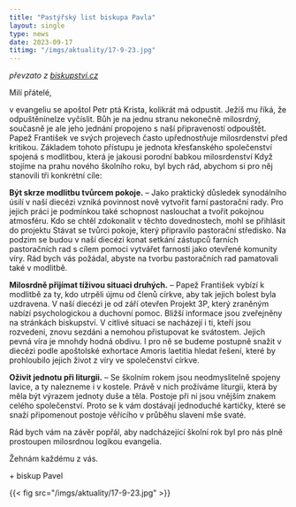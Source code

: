 ```yaml
---
title: "Pastýřský list biskupa Pavla"
layout: single
type: news
date: 2023-09-17
titimg: "/imgs/aktuality/17-9-23.jpg"
---
```


*převzato z [biskupstvi.cz](https://www.biskupstvi.cz/2023-09-17-pastyrsky-list-biskupa-pavla)*

Milí přátelé,

v evangeliu se apoštol Petr ptá Krista, kolikrát má odpustit. Ježíš mu říká, že odpuštěnínelze vyčíslit. Bůh je na jednu stranu nekonečně milosrdný, současně je ale jeho jednání propojeno s naší připraveností odpouštět. Papež František ve svých projevech často upřednostňuje milosrdenství před kritikou. Základem tohoto přístupu je jednota křesťanského společenství spojená s modlitbou, která je jakousi porodní babkou milosrdenství Když stojíme na prahu nového školního roku, byl bych rád, abychom si pro něj stanovili tři konkrétní cíle:

**Být skrze modlitbu tvůrcem pokoje.** – Jako praktický důsledek synodálního úsilí v naší diecézi vzniká povinnost nově vytvořit farní pastorační rady. Pro jejich práci je podmínkou také schopnost naslouchat a tvořit pokojnou atmosféru. Kdo se chtěl zdokonalit v těchto dovednostech, mohl se přihlásit do projektu Stávat se tvůrci pokoje, který připravilo pastorační středisko. Na podzim se budou v naší diecézi konat setkání zástupců farních pastoračních rad s cílem pomoci vytvářet farnosti jako otevřené komunity víry. Rád bych vás požádal, abyste na tvorbu pastoračních rad pamatovali také v modlitbě.

**Milosrdně přijímat tíživou situaci druhých.** – Papež František vybízí k modlitbě za ty, kdo utrpěli újmu od členů církve, aby tak jejich bolest byla uzdravena. V naší diecézi je od září otevřen Projekt 3P, který zraněným nabízí psychologickou a duchovní pomoc. Bližší informace jsou zveřejněny na stránkách biskupství. V citlivé situaci se nacházejí i ti, kteří jsou rozvedeni, znovu sezdáni a nemohou přistupovat ke svátostem. Jejich pevná víra je mnohdy hodná obdivu. I pro ně se budeme postupně snažit v diecézi podle apoštolské exhortace Amoris laetitia hledat řešení, které by prohloubilo jejich život z víry ve společenství církve.

**Oživit jednotu při liturgii.** – Se školním rokem jsou neodmyslitelně spojeny lavice, a ty nalezneme i v kostele. Právě v nich prožíváme liturgii, která by měla být výrazem jednoty duše a těla. Postoje při ní jsou vnějším znakem celého společenství. Proto se k vám dostávají jednoduché kartičky, které se snaží připomenout postoje věřícího v průběhu slavení mše svaté.

Rád bych vám na závěr popřál, aby nadcházející školní rok byl pro nás plně prostoupen milosrdnou logikou evangelia.

Žehnám každému z vás.

\+ biskup Pavel

{{< fig src="/imgs/aktuality/17-9-23.jpg" >}}